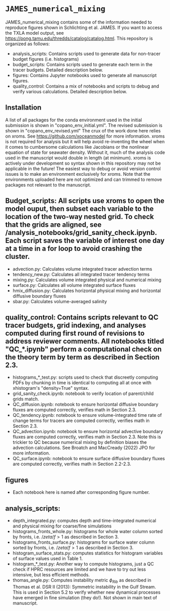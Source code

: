 # `JAMES_numerical_mixing`

JAMES_numerical_mixing contains some of the information needed to reproduce figures shown in Schlichting et al. JAMES. If you want to access the TXLA model output, see https://pong.tamu.edu/thredds/catalog/catalog.html. This repository is organized as follows:
* analysis_scripts: Contains scripts used to generate data for non-tracer budget figures (i.e. histograms)
* budget_scripts: Contains scripts used to generate each term in the tracer budgets. Detailed description below.
* figures: Contains Jupyter notebooks used to generate all manuscript figures.
* quality_control: Contains a mix of notebooks and scripts to debug and verify various calculations. Detailed description below.  

## Installation
A list of all packages for the conda environment used in the initial submission is shown in "copano_env_initial.yml". The revised submission is shown in "copano_env_revised.yml" The crux of the work done here relies on xroms. See https://github.com/xoceanmodel for more information. xroms is not required for analysis but it will help avoid re-inventing the wheel when it comes to cumbersome calculations like Jacobians or the nonlinear equation of state for seawater density. Without it, much of the analysis code used in the manuscript would double in length (at minimum). xroms is actively under development so syntax shown in this repository may not be applicable in the future! The easiest way to debug or avoid version control issues is to make an environment exclusively for xroms. Note that the environments uploaded here are not optimized and can trimmed to remove packages not relevant to the manuscript. 

## Budget_scripts: All scripts use xroms to open the model ouput, then subset each variable to the location of the two-way nested grid. To check that the grids are aligned, see /analysis_notebooks/grid_sanity_check.ipynb. Each script saves the variable of interest one day at a time in a for loop to avoid crashing the cluster.
 * advection.py: Calculates volume integrated tracer advection terms
 * tendency_new.py: Calculates all integrated tracer tendency terms
 * mixing.py: Calculates volume integrated physical and numerical mixing
 * surface.py: Calculates all volume integrated surface fluxes
 * hmix_diffusion.py: Calculates horizontal physical mixing and horizontal diffusive boundary fluxes
 * sbar.py: Calculates volume-averaged salinity


## quality_control: Contains scripts relevant to QC tracer budgets, grid indexing, and analyses computed during first round of revisions to address reviewer comments. All notebooks titled "QC_*.ipynb" perform a computational check on the theory term by term as described in Section 2.3.
  * histograms_*_test.py: scripts used to check that discreetly computing PDFs by chunking in time is identical to computing all at once with xhistogram's "density=True" syntax.
  * grid_sanity_check.ipynb: notebook to verify location of parent/child grids match.
  * QC_diffusion.ipynb: notebook to ensure horizontal diffusive boundary fluxes are computed correctly, verifies math in Section 2.3.
  * QC_tendency.ipynb: notebook to ensure volume-integrated time rate of change terms for tracers are computed correctly, verifies math in Section 2.3.
  * QC_advection.ipynb: notebook to ensure horizontal advective boundary fluxes are computed correctly, verifies math in Section 2.3. Note this is trickier to QC because numerical mixing by definition biases the advection calculations. See Broatch and MacCready (2022) JPO for more information.
  * QC_surface.ipynb: notebook to ensure surface diffusive boundary fluxes are computed correctly, verifies math in Section 2.2-2.3.

## figures
  * Each notebook here is named after corresponding figure number.

## analysis_scripts:
  * depth_integrated.py: computes depth and time-integrated numerical and physical mixing for coarse/fine simulations
  * histograms_fronts_whole.py: histograms for whole water column sorted by fronts, i.e. $/zeta/f>1$ as described in Section 3.
  * histograms_fronts_surface.py: histograms for surface water column sorted by fronts, i.e. $/zeta/f>1$ as described in Section 3.
  * histogram_surface_stats.py: computes statistics for histogram variables of surface values used in Table 1.
  * histogram_*_test.py: Another way to compute histograms, just a QC check if HPRC resources are limited and we have to try out less intensive, but less efficient methods.
  * thomas_angle.py: Computes instability metric $\phi_{Rib}$ as described in Thomas et al. DSR II (2013): Symmetric instability in the Gulf Stream. This is used in Section 5.2 to verify whether new dynamical processes have emerged in fine simulation (they do!). Not shown in main text of manuscript.
